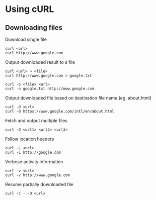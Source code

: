 
# Using cURL

## Downloading files

Download single file

	curl <url>
	curl http://www.google.com

Output downloaded result to a file

	curl <url> > <file>
	curl http://www.google.com > google.txt

	curl -o <file> <url>
	curl -o google.txt http://www.google.com

Output downloaded file based on destination file name (eg. about.html)

	curl -O <url>
	curl -O https://www.google.com/intl/en/about.html

Fetch and output multiple files

	curl -O <url1> <url2> <url3>

Follow location headers

	curl -L <url>
	curl -L http://google.com

Verbose activity information

	curl -v <url>
	curl -v http://www.google.com

Resume partially downloaded file

	curl -C - -O <url>
